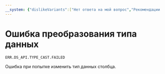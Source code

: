 ```yaml
---
__system: {"dislikeVariants":["Нет ответа на мой вопрос","Рекомендации не помогли","Содержание не соответствует заголовку","Другое"]}
---
```

# Ошибка преобразования типа данных

`ERR.DS_API.TYPE_CAST.FAILED`

Ошибка при попытке изменить тип данных столбца.